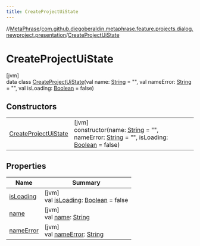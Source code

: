 ```yaml
---
title: CreateProjectUiState
---
```

//[MetaPhrase](../../../index.html)/[com.github.diegoberaldin.metaphrase.feature.projects.dialog.newproject.presentation](../index.html)/[CreateProjectUiState](index.html)



# CreateProjectUiState



[jvm]\
data class [CreateProjectUiState](index.html)(val name: [String](https://kotlinlang.org/api/latest/jvm/stdlib/kotlin/-string/index.html) = &quot;&quot;, val nameError: [String](https://kotlinlang.org/api/latest/jvm/stdlib/kotlin/-string/index.html) = &quot;&quot;, val isLoading: [Boolean](https://kotlinlang.org/api/latest/jvm/stdlib/kotlin/-boolean/index.html) = false)



## Constructors


| | |
|---|---|
| [CreateProjectUiState](-create-project-ui-state.html) | [jvm]<br>constructor(name: [String](https://kotlinlang.org/api/latest/jvm/stdlib/kotlin/-string/index.html) = &quot;&quot;, nameError: [String](https://kotlinlang.org/api/latest/jvm/stdlib/kotlin/-string/index.html) = &quot;&quot;, isLoading: [Boolean](https://kotlinlang.org/api/latest/jvm/stdlib/kotlin/-boolean/index.html) = false) |


## Properties


| Name | Summary |
|---|---|
| [isLoading](is-loading.html) | [jvm]<br>val [isLoading](is-loading.html): [Boolean](https://kotlinlang.org/api/latest/jvm/stdlib/kotlin/-boolean/index.html) = false |
| [name](name.html) | [jvm]<br>val [name](name.html): [String](https://kotlinlang.org/api/latest/jvm/stdlib/kotlin/-string/index.html) |
| [nameError](name-error.html) | [jvm]<br>val [nameError](name-error.html): [String](https://kotlinlang.org/api/latest/jvm/stdlib/kotlin/-string/index.html) |

